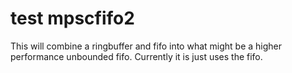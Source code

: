 test mpscfifo2
===

This will combine a ringbuffer and fifo into what might be a higher
performance unbounded fifo. Currently it is just uses the fifo.
